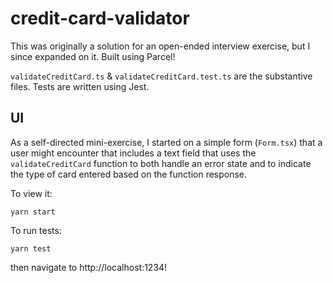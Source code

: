 # credit-card-validator

This was originally a solution for an open-ended interview exercise, but I since expanded on it. Built using Parcel!

`validateCreditCard.ts` & `validateCreditCard.test.ts` are the substantive files. Tests are written using Jest.

## UI

As a self-directed mini-exercise, I started on a simple form (`Form.tsx`) that a user might encounter that includes a text field that uses the `validateCreditCard` function to both handle an error state and to indicate the type of card entered based on the function response.

To view it:

```
yarn start
```

To run tests:

```
yarn test
```

then navigate to http://localhost:1234!
